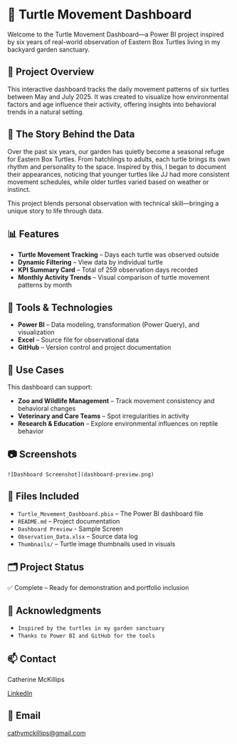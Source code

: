 # 🐢 Turtle Movement Dashboard

Welcome to the Turtle Movement Dashboard—a Power BI project inspired by six years of real-world observation of Eastern Box Turtles living in my backyard garden sanctuary.

## 📖 Project Overview

This interactive dashboard tracks the daily movement patterns of six turtles between May and July 2025. It was created to visualize how environmental factors and age influence their activity, offering insights into behavioral trends in a natural setting.

## 🐢 The Story Behind the Data

Over the past six years, our garden has quietly become a seasonal refuge for Eastern Box Turtles. From hatchlings to adults, each turtle brings its own rhythm and personality to the space. Inspired by this, I began to document their appearances, noticing that younger turtles like JJ had more consistent movement schedules, while older turtles varied based on weather or instinct.

This project blends personal observation with technical skill—bringing a unique story to life through data.

## 📊 Features

- **Turtle Movement Tracking** – Days each turtle was observed outside
- **Dynamic Filtering** – View data by individual turtle
- **KPI Summary Card** – Total of 259 observation days recorded
- **Monthly Activity Trends** – Visual comparison of turtle movement patterns by month

## 🔧 Tools & Technologies

- **Power BI** – Data modeling, transformation (Power Query), and visualization
- **Excel** – Source file for observational data
- **GitHub** – Version control and project documentation

## 🧠 Use Cases

This dashboard can support:
- **Zoo and Wildlife Management** – Track movement consistency and behavioral changes
- **Veterinary and Care Teams** – Spot irregularities in activity
- **Research & Education** – Explore environmental influences on reptile behavior

## 📷 Screenshots
```
![Dashboard Screenshot](dashboard-preview.png)
```

## 📁 Files Included

- `Turtle_Movement_Dashboard.pbix` – The Power BI dashboard file
- `README.md` – Project documentation
- `Dashboard Preview` - Sample Screen
- `Observation_Data.xlsx` – Source data log
- `Thumbnails/` – Turtle image thumbnails used in visuals

## 🗂️ Project Status

✅ Complete – Ready for demonstration and portfolio inclusion  


## 🙌 Acknowledgments

- `Inspired by the turtles in my garden sanctuary`
- `Thanks to Power BI and GitHub for the tools`

## 📫 Contact
Catherine McKillips

[LinkedIn](https://www.linkedin.com/in/catherine-mckillips-data-analytics)  

## 📧 Email
cathymckillips@gmail.com
